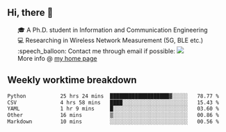 <h2 > Hi, there 👋 </h3>

<div >
 <ul>
 🎓 A Ph.D. student in Information and Communication Engineering <br>
 💻 Researching in Wireless Network Measurement (5G, BLE etc.)<br>
 :speech_balloon: Contact me through email if possible: <a href="mailto:ethanjia@sjtu.edu.cn"><img src="https://img.shields.io/badge/-ethanjia@sjtu.edu.cn-c14438?style=plastic&logo=Gmail&logoColor=white&link=mailto:mailto:ethanjia@sjtu.edu.cn"></a> <br>
  More info @ <a href="https://haifengjia.github.io">my home page</a>
 </ul>
</div>

<h2 >
Weekly worktime breakdown
</h1>


<!--START_SECTION:waka-->

```txt
Python           25 hrs 24 mins  ███████████████████▓░░░░░   78.77 %
CSV              4 hrs 58 mins   ████░░░░░░░░░░░░░░░░░░░░░   15.43 %
YAML             1 hr 9 mins     █░░░░░░░░░░░░░░░░░░░░░░░░   03.60 %
Other            16 mins         ▒░░░░░░░░░░░░░░░░░░░░░░░░   00.86 %
Markdown         10 mins         ░░░░░░░░░░░░░░░░░░░░░░░░░   00.56 %
```

<!--END_SECTION:waka-->


